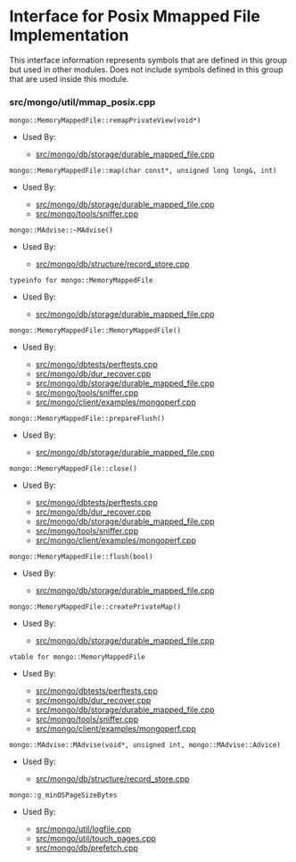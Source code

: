 
# Interface for Posix Mmapped File Implementation
This interface information represents symbols that are defined in this group but used in other modules.  Does not include symbols defined in this group that are used inside this module.

### src/mongo/util/mmap\_posix.cpp

<div></div>

    mongo::MemoryMappedFile::remapPrivateView(void*)

- Used By:

    - [src/mongo/db/storage/durable\_mapped\_file.cpp](../../../../storage/journaling)

<div></div>

    mongo::MemoryMappedFile::map(char const*, unsigned long long&, int)

- Used By:

    - [src/mongo/db/storage/durable\_mapped\_file.cpp](../../../../storage/journaling)
    - [src/mongo/tools/sniffer.cpp](../../../../tools/tools)

<div></div>

    mongo::MAdvise::~MAdvise()

- Used By:

    - [src/mongo/db/structure/record\_store.cpp](../../../../storage/storage\_layer\_structure)

<div></div>

    typeinfo for mongo::MemoryMappedFile

- Used By:

    - [src/mongo/db/storage/durable\_mapped\_file.cpp](../../../../storage/journaling)

<div></div>

    mongo::MemoryMappedFile::MemoryMappedFile()

- Used By:

    - [src/mongo/dbtests/perftests.cpp](../../../../tests/unit\_tests)
    - [src/mongo/db/dur\_recover.cpp](../../../../storage/journaling)
    - [src/mongo/db/storage/durable\_mapped\_file.cpp](../../../../storage/journaling)
    - [src/mongo/tools/sniffer.cpp](../../../../tools/tools)
    - [src/mongo/client/examples/mongoperf.cpp](../../../../network/cpp\_client\_driver)

<div></div>

    mongo::MemoryMappedFile::prepareFlush()

- Used By:

    - [src/mongo/db/storage/durable\_mapped\_file.cpp](../../../../storage/journaling)

<div></div>

    mongo::MemoryMappedFile::close()

- Used By:

    - [src/mongo/dbtests/perftests.cpp](../../../../tests/unit\_tests)
    - [src/mongo/db/dur\_recover.cpp](../../../../storage/journaling)
    - [src/mongo/db/storage/durable\_mapped\_file.cpp](../../../../storage/journaling)
    - [src/mongo/tools/sniffer.cpp](../../../../tools/tools)
    - [src/mongo/client/examples/mongoperf.cpp](../../../../network/cpp\_client\_driver)

<div></div>

    mongo::MemoryMappedFile::flush(bool)

- Used By:

    - [src/mongo/db/storage/durable\_mapped\_file.cpp](../../../../storage/journaling)

<div></div>

    mongo::MemoryMappedFile::createPrivateMap()

- Used By:

    - [src/mongo/db/storage/durable\_mapped\_file.cpp](../../../../storage/journaling)

<div></div>

    vtable for mongo::MemoryMappedFile

- Used By:

    - [src/mongo/dbtests/perftests.cpp](../../../../tests/unit\_tests)
    - [src/mongo/db/dur\_recover.cpp](../../../../storage/journaling)
    - [src/mongo/db/storage/durable\_mapped\_file.cpp](../../../../storage/journaling)
    - [src/mongo/tools/sniffer.cpp](../../../../tools/tools)
    - [src/mongo/client/examples/mongoperf.cpp](../../../../network/cpp\_client\_driver)

<div></div>

    mongo::MAdvise::MAdvise(void*, unsigned int, mongo::MAdvise::Advice)

- Used By:

    - [src/mongo/db/structure/record\_store.cpp](../../../../storage/storage\_layer\_structure)

<div></div>

    mongo::g_minOSPageSizeBytes

- Used By:

    - [src/mongo/util/logfile.cpp](../../../../storage/journaling)
    - [src/mongo/util/touch\_pages.cpp](../../../../utilities/utilities)
    - [src/mongo/db/prefetch.cpp](../../../../storage/page\_fault\_utilities)
